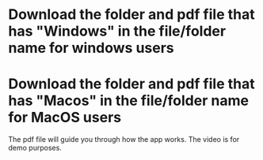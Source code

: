 # Download the folder and pdf file that has "Windows" in the file/folder name for windows users

# Download the folder and pdf file that has "Macos" in the file/folder name for MacOS users


The pdf file will guide you through how the app works. The video is for demo purposes.
